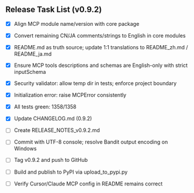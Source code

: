 ## Release Task List (v0.9.2)

- [x] Align MCP module name/version with core package
- [x] Convert remaining CN/JA comments/strings to English in core modules
- [x] README.md as truth source; update 1:1 translations to README_zh.md / README_ja.md
- [x] Ensure MCP tools descriptions and schemas are English-only with strict inputSchema
- [x] Security validator: allow temp dir in tests; enforce project boundary
- [x] Initialization error: raise MCPError consistently
- [x] All tests green: 1358/1358
- [x] Update CHANGELOG.md (0.9.2)
- [ ] Create RELEASE_NOTES_v0.9.2.md
- [ ] Commit with UTF-8 console; resolve Bandit output encoding on Windows
- [ ] Tag v0.9.2 and push to GitHub
- [ ] Build and publish to PyPI via upload_to_pypi.py
- [ ] Verify Cursor/Claude MCP config in README remains correct


